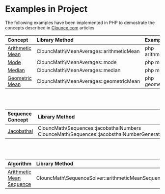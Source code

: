 # Examples in Project

The following examples have been implemented in PHP to demostrate the concepts described in [Clounce.com](https://www.clounce.com/) articles

| Concept | Library Method | Example |
|:---------|:----------------|:---------|
| [Arithmetic Mean](http://www.clounce.com/mathematics/arithmetic_mean) | ClouncMath\MeanAverages::arithmeticMean | php arithmetic_mean.php |
| [Mode](http://www.clounce.com/mathematics/mode) | ClouncMath\MeanAverages::mode | php mode.php |
| [Median](http://www.clounce.com/mathematics/median) | ClouncMath\MeanAverages::median | php median.php |
| [Geometric Mean](http://www.clounce.com/mathematics/geometric_mean) | ClouncMath\MeanAverages::geometricMean | php geometric_mean.php |
<br/><br/>

| Sequence Concept | Library Method | Example |
|:---------|:----------------|:---------|
| [Jacobsthal](https://www.clounce.com/mathematics/jacobsthal-number-sequence) |  ClouncMath\Sequences::jacobsthalNumbers <br/> ClounceMath\Sequences::jacobsthalNumberGenerator | php jacobsthal_numbers.php |
<br/><br/>

| Algorithm | Library Method | Example |
|:---------|:----------------|:---------|
| [Arithmetic Mean Sequence](http://www.clounce.com/mathematics/algorithm/arithmetic-mean-sequence) |  ClouncMath\SequenceSolver::arithmeticMeanSequence | php arithmetic_mean_sequence.php |